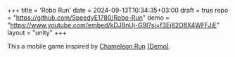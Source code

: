+++
title = 'Robo Run'
date = 2024-09-13T10:34:35+03:00
draft = true
repo = "https://github.com/SpeedyE1780/Robo-Run"
demo = "https://www.youtube.com/embed/kDJ8nUj-G9I?si=f3Ej82O8X4WFFJiE"
layout = "unity"
+++

This a mobile game inspired by [Chameleon Run](https://www.youtube.com/watch?v=DrIAedC-wJY) [(Demo)](https://www.youtube.com/watch?v=kDJ8nUj-G9I).
